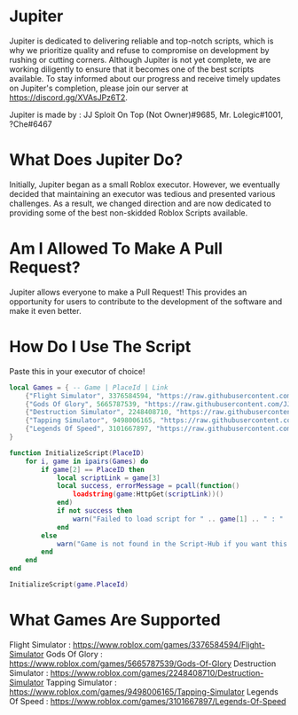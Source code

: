 # Jupiter
Jupiter is dedicated to delivering reliable and top-notch scripts, which is why we prioritize quality and refuse to compromise on development by rushing or cutting corners. Although Jupiter is not yet complete, we are working diligently to ensure that it becomes one of the best scripts available. To stay informed about our progress and receive timely updates on Jupiter's completion, please join our server at https://discord.gg/XVAsJPz6T2.

Jupiter is made by : JJ Sploit On Top (Not Owner)#9685, Mr. Lolegic#1001, ?Che#6467

# What Does Jupiter Do?
Initially, Jupiter began as a small Roblox executor. However, we eventually decided that maintaining an executor was tedious and presented various challenges. As a result, we changed direction and are now dedicated to providing some of the best non-skidded Roblox Scripts available.

# Am I Allowed To Make A Pull Request?
Jupiter allows everyone to make a Pull Request! This provides an opportunity for users to contribute to the development of the software and make it even better.


# How Do I Use The Script
Paste this in your executor of choice! 
```lua
local Games = { -- Game | PlaceId | Link
    {"Flight Simulator", 3376584594, "https://raw.githubusercontent.com/JJSploitOnTop/Jupiter/main/Flight%20Simulator/Script.lua"},
    {"Gods Of Glory", 5665787539, "https://raw.githubusercontent.com/JJSploitOnTop/Jupiter/main/Gods%20Of%20Glory/Script.lua"},
    {"Destruction Simulator", 2248408710, "https://raw.githubusercontent.com/JJSploitOnTop/Jupiter/main/Tapping%20Simulator/Script.lua"},
    {"Tapping Simulator", 9498006165, "https://raw.githubusercontent.com/JJSploitOnTop/Jupiter/main/Tapping%20Simulator/Script.lua"},
    {"Legends Of Speed", 3101667897, "https://raw.githubusercontent.com/JJSploitOnTop/Jupiter/main/Legend%20Of%20Speed/Script.lua"}
}

function InitializeScript(PlaceID)
    for i, game in ipairs(Games) do
        if game[2] == PlaceID then
            local scriptLink = game[3]
            local success, errorMessage = pcall(function()
                loadstring(game:HttpGet(scriptLink))()
            end)
            if not success then
                warn("Failed to load script for " .. game[1] .. " : " .. errorMessage)
            end
        else
            warn("Game is not found in the Script-Hub if you want this game supported leave us suggestions")
        end
    end
end

InitializeScript(game.PlaceId)
```

# What Games Are Supported

Flight Simulator : https://www.roblox.com/games/3376584594/Flight-Simulator
Gods Of Glory : https://www.roblox.com/games/5665787539/Gods-Of-Glory
Destruction Simulator : https://www.roblox.com/games/2248408710/Destruction-Simulator
Tapping Simulator : https://www.roblox.com/games/9498006165/Tapping-Simulator
Legends Of Speed : https://www.roblox.com/games/3101667897/Legends-Of-Speed
